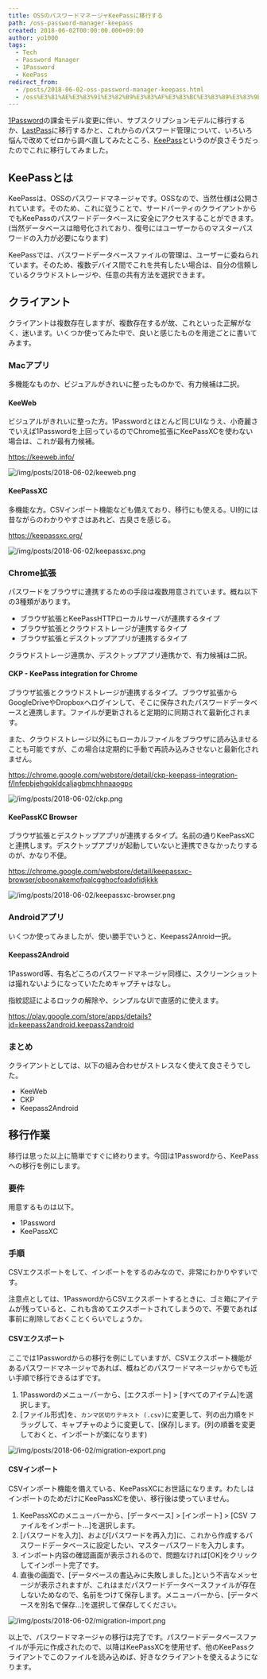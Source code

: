 ```yaml
---
title: OSSのパスワードマネージャKeePassに移行する
path: /oss-password-manager-keepass
created: 2018-06-02T00:00:00.000+09:00
author: yo1000
tags:
  - Tech
  - Password Manager
  - 1Password
  - KeePass
redirect_from:
  - /posts/2018-06-02-oss-password-manager-keepass.html
  - /oss%E3%81%AE%E3%83%91%E3%82%B9%E3%83%AF%E3%83%BC%E3%83%89%E3%83%9E%E3%83%8D%E3%83%BC%E3%82%B8%E3%83%A3-kee-pass%E3%81%AB%E7%A7%BB%E8%A1%8C%E3%81%99%E3%82%8B
---
```


[1Password](https://1password.com/)の課金モデル変更に伴い、サブスクリプションモデルに移行するか、[LastPass](https://www.lastpass.com/ja)に移行するかと、これからのパスワード管理について、いろいろ悩んで改めてゼロから調べ直してみたところ、[KeePass](https://keepass.info/)というのが良さそうだったのでこれに移行してみました。


## KeePassとは
KeePassは、OSSのパスワードマネージャです。OSSなので、当然仕様は公開されています。そのため、これに従うことで、サードパーティのクライアントからでもKeePassのパスワードデータベースに安全にアクセスすることができます。(当然データベースは暗号化されており、復号にはユーザーからのマスターパスワードの入力が必要になります)

KeePassでは、パスワードデータベースファイルの管理は、ユーザーに委ねられています。そのため、複数デバイス間でこれを共有したい場合は、自分の信頼しているクラウドストレージや、任意の共有方法を選択できます。


## クライアント
クライアントは複数存在しますが、複数存在するが故、これといった正解がなく、迷います。いくつか使ってみた中で、良いと感じたものを用途ごとに書いてみます。


### Macアプリ
多機能なものか、ビジュアルがきれいに整ったものかで、有力候補は二択。


#### KeeWeb
ビジュアルがきれいに整った方。1Passwordとほとんど同じUIなうえ、小奇麗さでいえば1Passwordを上回っているのでChrome拡張にKeePassXCを使わない場合は、これが最有力候補。

https://keeweb.info/

![/img/posts/2018-06-02/keeweb.png](img/2018-06-02/keeweb.png)


#### KeePassXC
多機能な方。CSVインポート機能なども備えており、移行にも使える。UI的には昔ながらのわかりやすさはあれど、古臭さを感じる。

https://keepassxc.org/

![/img/posts/2018-06-02/keepassxc.png](img/2018-06-02/keepassxc.png)


### Chrome拡張
パスワードをブラウザに連携するための手段は複数用意されています。概ね以下の3種類があります。

- ブラウザ拡張とKeePassHTTPローカルサーバが連携するタイプ
- ブラウザ拡張とクラウドストレージが連携するタイプ
- ブラウザ拡張とデスクトップアプリが連携するタイプ

クラウドストレージ連携か、デスクトップアプリ連携かで、有力候補は二択。


#### CKP - KeePass integration for Chrome
ブラウザ拡張とクラウドストレージが連携するタイプ。ブラウザ拡張からGoogleDriveやDropboxへログインして、そこに保存されたパスワードデータベースと連携します。ファイルが更新されると定期的に同期されて最新化されます。

また、クラウドストレージ以外にもローカルファイルをブラウザに読み込ませることも可能ですが、この場合は定期的に手動で再読み込みさせないと最新化されません。

https://chrome.google.com/webstore/detail/ckp-keepass-integration-f/lnfepbjehgokldcaljagbmchhnaaogpc

![/img/posts/2018-06-02/ckp.png](img/2018-06-02/ckp.png)


#### KeePassKC Browser
ブラウザ拡張とデスクトップアプリが連携するタイプ。名前の通りKeePassXCと連携します。デスクトップアプリが起動していないと連携できなかったりするのが、かなり不便。

https://chrome.google.com/webstore/detail/keepassxc-browser/oboonakemofpalcgghocfoadofidjkkk

![/img/posts/2018-06-02/keepassxc-browser.png](img/2018-06-02/keepassxc-browser.png)


### Androidアプリ
いくつか使ってみましたが、使い勝手でいうと、Keepass2Anroid一択。


#### Keepass2Android
1Password等、有名どころのパスワードマネージャ同様に、スクリーンショットは撮れないようになっていたためキャプチャはなし。

指紋認証によるロックの解除や、シンプルなUIで直感的に使えます。

https://play.google.com/store/apps/details?id=keepass2android.keepass2android


### まとめ
クライアントとしては、以下の組み合わせがストレスなく使えて良さそうでした。

- KeeWeb
- CKP
- Keepass2Android


## 移行作業
移行は思った以上に簡単ですぐに終わります。今回は1Passwordから、KeePassへの移行を例にします。


### 要件
用意するものは以下。

- 1Password
- KeePassXC


### 手順
CSVエクスポートをして、インポートをするのみなので、非常にわかりやすいです。

注意点としては、1PasswordからCSVエクスポートするときに、ゴミ箱にアイテムが残っていると、これも含めてエクスポートされてしまうので、不要であれば事前に削除しておくことくらいでしょうか。


#### CSVエクスポート
ここでは1Passwordからの移行を例にしていますが、CSVエクスポート機能があるパスワードマネージャであれば、概ねどのパスワードマネージャからでも近い手順で移行できるはずです。

1. 1Passwordのメニューバーから、[エクスポート] > [すべてのアイテム]を選択します。
2. [ファイル形式]を、`カンマ区切りテキスト (.csv)`に変更して、列の出力順をドラッグして、キャプチャのように変更して、[保存]します。(列の順番を変更しておくと、インポートが楽になります)

![/img/posts/2018-06-02/migration-export.png](img/2018-06-02/migration-export.png)


#### CSVインポート
CSVインポート機能を備えている、KeePassXCにお世話になります。わたしはインポートのためだけにKeePassXCを使い、移行後は使っていません。

1. KeePassXCのメニューバーから、[データベース] > [インポート] > [CSV ファイルをインポート...]を選択します。
2. [パスワードを入力]、および[パスワードを再入力]に、これから作成するパスワードデータベースに設定したい、マスターパスワードを入力します。
3. インポート内容の確認画面が表示されるので、問題なければ[OK]をクリックしてインポート完了です。
4. 直後の画面で、[データベースの書込みに失敗しました。]という不吉なメッセージが表示されますが、これはまだパスワードデータベースファイルが存在しないためなので、名前をつけて保存します。メニューバーから、[データベースを別名で保存...]を選択して保存してください。

![/img/posts/2018-06-02/migration-import.png](img/2018-06-02/migration-import.png)


以上で、パスワードマネージャの移行は完了です。パスワードデータベースファイルが手元に作成されたので、以降はKeePassXCを使用せず、他のKeePassクライアントでこのファイルを読み込めば、好きなクライアントを使えるようになります。
